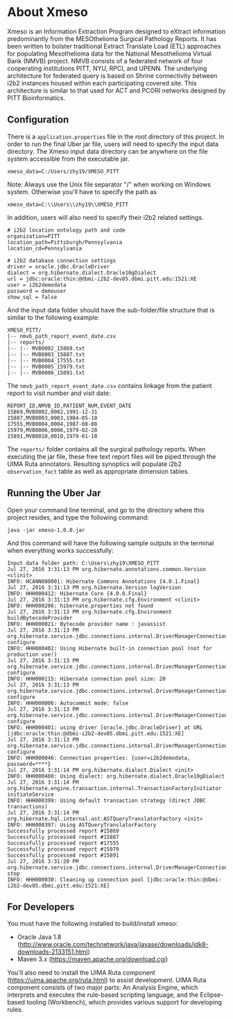 # About Xmeso

Xmeso is an Information Extraction Program designed to eXtract information predominantly from
the MESOthelioma Surgical Pathology Reports. It has been written to bolster traditional Extract
Translate Load (ETL) approaches for populating Mesothelioma data for the National
Mesothelioma Virtual Bank (NMVB) project. NMVB consists of a federated network of four
cooperating institutions PITT, NYU, RPCI, and UPENN. The underlying architecture for
federated query is based on Shrine connectivity between i2b2 instances housed within each
participating covered site. This architecture is similar to that used for ACT and PCORI networks
designed by PITT Bioinformatics.

## Configuration

There is a `application.properties` file in the root directory of this project. In order to run the final Uber jar file, users will need to specify the input data directory. The Xmeso input data directory can be anywhere on the file system accessible from the executable jar. 

````
xmeso_data=C:/Users/zhy19/XMESO_PITT
````

Note: Always use the Unix file separator "/" when working on Windows system. Otherwise you'll have to specify the path as 

````
xmeso_data=C:\\Users\\zhy19\\XMESO_PITT
````

In addition, users will also need to specify their i2b2 related settings.

````
# i2b2 location ontology path and code
organization=PITT
location_path=Pittsburgh/Pennsylvania
location_cd=Pennsylvania

# i2b2 database connection settings
driver = oracle.jdbc.OracleDriver
dialect = org.hibernate.dialect.Oracle10gDialect
url = jdbc:oracle:thin:@dbmi-i2b2-dev05.dbmi.pitt.edu:1521:XE
user = i2b2demodata
password = demouser
show_sql = false
````

And the input data folder should have the sub-folder/file structure that is similar to the following example:

````
XMESO_PITT/
|-- nmvb_path_report_event_date.csv
|-- reports/
|-- |-- MVB0002_15869.txt
|-- |-- MVB0003_15887.txt
|-- |-- MVB0004_17555.txt
|-- |-- MVB0005_15979.txt
|-- |-- MVB0006_15891.txt
````

The `nmvb_path_report_event_date.csv` contains linkage from the patient report to visit number and visit date:

````
REPORT_ID,NMVB_ID,PATIENT_NUM,EVENT_DATE
15869,MVB0002,0002,1991-12-31
15887,MVB0003,0003,1984-05-10
17555,MVB0004,0004,1987-08-08
15979,MVB0006,0006,1979-02-28
15891,MVB0010,0010,1979-01-10
````

The `reports/` folder contains all the surgical pathology reports. When executing the jar file,  these free text report files will be piped through the UIMA Ruta annotators. Resulting synoptics will populate i2b2 `observation_fact` table as well as appropriate dimension tables.

## Running the Uber Jar

Open your command line terminal, and go to the directory where this project resides, and type the following command:

````
java -jar xmeso-1.0.0.jar
````

And this command will have the following sample outputs in the terminal when everything works successfully:

````
Input data folder path: C:\Users\zhy19\XMESO_PITT
Jul 27, 2016 3:31:13 PM org.hibernate.annotations.common.Version <clinit>
INFO: HCANN000001: Hibernate Commons Annotations {4.0.1.Final}
Jul 27, 2016 3:31:13 PM org.hibernate.Version logVersion
INFO: HHH000412: Hibernate Core {4.0.0.Final}
Jul 27, 2016 3:31:13 PM org.hibernate.cfg.Environment <clinit>
INFO: HHH000206: hibernate.properties not found
Jul 27, 2016 3:31:13 PM org.hibernate.cfg.Environment buildBytecodeProvider
INFO: HHH000021: Bytecode provider name : javassist
Jul 27, 2016 3:31:13 PM org.hibernate.service.jdbc.connections.internal.DriverManagerConnectionProviderImpl configure
INFO: HHH000402: Using Hibernate built-in connection pool (not for production use!)
Jul 27, 2016 3:31:13 PM org.hibernate.service.jdbc.connections.internal.DriverManagerConnectionProviderImpl configure
INFO: HHH000115: Hibernate connection pool size: 20
Jul 27, 2016 3:31:13 PM org.hibernate.service.jdbc.connections.internal.DriverManagerConnectionProviderImpl configure
INFO: HHH000006: Autocommit mode: false
Jul 27, 2016 3:31:13 PM org.hibernate.service.jdbc.connections.internal.DriverManagerConnectionProviderImpl configure
INFO: HHH000401: using driver [oracle.jdbc.OracleDriver] at URL [jdbc:oracle:thin:@dbmi-i2b2-dev05.dbmi.pitt.edu:1521:XE]
Jul 27, 2016 3:31:13 PM org.hibernate.service.jdbc.connections.internal.DriverManagerConnectionProviderImpl configure
INFO: HHH000046: Connection properties: {user=i2b2demodata, password=****}
Jul 27, 2016 3:31:14 PM org.hibernate.dialect.Dialect <init>
INFO: HHH000400: Using dialect: org.hibernate.dialect.Oracle10gDialect
Jul 27, 2016 3:31:14 PM org.hibernate.engine.transaction.internal.TransactionFactoryInitiator initiateService
INFO: HHH000399: Using default transaction strategy (direct JDBC transactions)
Jul 27, 2016 3:31:14 PM org.hibernate.hql.internal.ast.ASTQueryTranslatorFactory <init>
INFO: HHH000397: Using ASTQueryTranslatorFactory
Successfully processed report #15869
Successfully processed report #15887
Successfully processed report #17555
Successfully processed report #15979
Successfully processed report #15891
Jul 27, 2016 3:31:20 PM org.hibernate.service.jdbc.connections.internal.DriverManagerConnectionProviderImpl stop
INFO: HHH000030: Cleaning up connection pool [jdbc:oracle:thin:@dbmi-i2b2-dev05.dbmi.pitt.edu:1521:XE]
````

## For Developers

You must have the following installed to build/install xmeso:

* Oracle Java 1.8 (http://www.oracle.com/technetwork/java/javase/downloads/jdk8-downloads-2133151.html)
* Maven 3.x (https://maven.apache.org/download.cgi)

You'll also need to install the UIMA Ruta component (https://uima.apache.org/ruta.html) to assist development. UIMA Ruta component consists of two major parts: An Analysis Engine, which interprets and executes the rule-based scripting language, and the Eclipse-based tooling (Workbench), which provides various support for developing rules.
